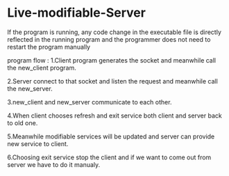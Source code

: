 # Live-modifiable-Server
If the program is running, any code change in the executable file is directly reflected in the running program and the programmer does not need to restart the program manually


program flow :
1.Client program generates the socket and meanwhile call the new_client program.

2.Server connect to that socket and listen the request and meanwhile call the new_server.

3.new_client and new_server communicate to each other.

4.When client chooses refresh and exit service both client and server back to old one.

5.Meanwhile modifiable services will be updated and server can provide new service to client.

6.Choosing exit service stop the client and if we want to come out from server we have to do it manualy. 

